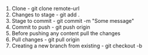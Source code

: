 
1. Clone - git clone remote-url
2. Changes to stage - git add .
3. Stage to commit - git commit -m "Some message"
4. Commit to push - git push origin <branch-name>
5. Before pushing any content pull the changes 
6. Pull changes - git pull origin <branch-name>
7. Creating a new branch from existing - git checkout -b <branch-name>